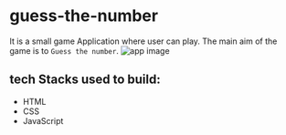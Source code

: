 # guess-the-number
It is a small game Application where user can play.
The main aim of the game is to `Guess the number`.
![app image](https://github.com/maheshkumar-wd/guess-the-number/blob/master/image.jpg)
## tech Stacks used to build:
  - HTML
  - CSS
  - JavaScript
